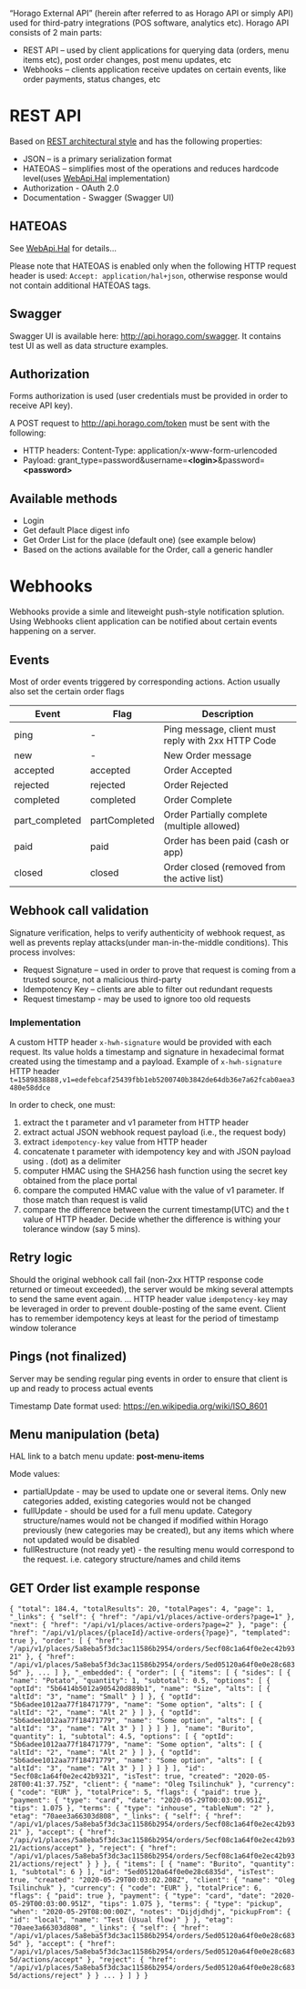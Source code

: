 “Horago External API” (herein after referred to as Horago API or simply API) used for third-patry integrations (POS software, analytics etc). Horago API consists of 2 main parts:
* REST API – used by client applications for querying data (orders, menu items etc), post order changes, post menu updates, etc
* Webhooks – clients application receive updates on certain events, like order payments, status changes, etc

# REST API
Based on [REST architectural style](https://en.wikipedia.org/wiki/Representational_state_transfer) and has the following properties:
* JSON – is a primary serialization format
* HATEOAS – simplifies most of the operations and reduces hardcode level(uses [WebApi.Hal](https://github.com/JakeGinnivan/WebApi.Hal) implementation)
* Authorization - OAuth 2.0
* Documentation - Swagger (Swagger UI)

## HATEOAS
See [WebApi.Hal](https://github.com/JakeGinnivan/WebApi.Hal) for details...

Please note that HATEOAS is enabled only when the following HTTP request header is used: `Accept: application/hal+json`, otherwise response would not contain additional HATEOAS tags.

## Swagger
Swagger UI is available here: http://api.horago.com/swagger. It contains test UI as well as data structure examples.

## Authorization
Forms authorization is used (user credentials must be provided in order to receive API key).

A POST request to
http://api.horago.com/token must be sent with the following:
* HTTP headers: Content-Type: application/x-www-form-urlencoded
* Payload: grant_type=password&username=**&lt;login&gt;**&password=**&lt;password&gt;**

## Available methods
* Login
* Get default Place digest info
* Get Order List for the place (default one) (see example below)
* Based on the actions available for the Order, call a generic handler

# Webhooks
Webhooks provide a simle and liteweight push-style notification splution. Using Webhooks client application can be notified about certain events happening on a server.

## Events
Most of order events triggered by corresponding actions. Action usually also set the certain order flags

Event | Flag | Description
----- | ------ | -----
ping | - | Ping message, client must reply with 2xx HTTP Code
new | - | New Order message
accepted | accepted | Order Accepted
rejected | rejected | Order Rejected
completed | completed | Order Complete
part_completed | partCompleted | Order Partially complete (multiple allowed)
paid | paid | Order has been paid (cash or app)
closed | closed | Order closed (removed from the active list)

## Webhook call validation
Signature verification, helps to verify authenticity of webhook request, as well as prevents replay attacks(under man-in-the-middle conditions). This process involves:
* Request Signature – used in order to prove that request is coming from a trusted source, not a malicious third-party
* Idempotency Key – clients are able to filter out redundant requests
* Request timestamp - may be used to ignore too old requests
### Implementation
A custom HTTP header `x-hwh-signature` would be provided with each request. Its value holds a timestamp and signature in hexadecimal format created using the timestamp and a payload. Example of `x-hwh-signature` HTTP header
`t=1589838888,v1=edefebcaf25439fbb1eb5200740b3842de64db36e7a62fcab0aea3480e58ddce`

In order to check, one must: 
1.	extract the t parameter and v1 parameter from HTTP header
2.	extract actual JSON webhook request payload (i.e., the request body)
3.  extract `idempotency-key` value from HTTP header
3.	concatenate t parameter with idempotency key and with JSON payload using . (dot) as a delimiter
4.	computer HMAC using the SHA256 hash function using the secret key obtained from the place portal
5.	compare the computed HMAC value with the value of v1 parameter. If those match than request is valid
6.	compare the difference between the current timestamp(UTC) and the t value of HTTP header. Decide whether the difference is withing your tolerance window (say 5 mins).  

## Retry logic

Should the original webhook call fail (non-2xx HTTP response code returned or timeout exceeded), the server would be mking several attempts to send the same event again. 
...
HTTP header value `idempotency-key` may be leveraged in order to prevent double-posting of the same event. Client has to remember idempotency keys at least for the period of timestamp window tolerance

## Pings (not finalized)

Server may be sending regular ping events in order to ensure that client is up and ready to process actual events

Timestamp Date format used: https://en.wikipedia.org/wiki/ISO_8601

## Menu manipulation (beta)
HAL link to a batch menu update: **post-menu-items**

Mode values:
* partialUpdate - may be used to update one or several items. Only new categories added, existing categories would not be changed
* fullUpdate - should be used for a full menu update. Category structure/names would not be changed if modified within Horago previously (new categories may be created), but any items which where not updated would be disabled
* fullRestructure (not ready yet) - the resulting menu would correspond to the request. i.e. category structure/names and child items

## GET Order list example response 
`
{
  "total": 184.4,
  "totalResults": 20,
  "totalPages": 4,
  "page": 1,
  "_links": {
    "self": {
      "href": "/api/v1/places/active-orders?page=1"
    },
    "next": {
      "href": "/api/v1/places/active-orders?page=2"
    },
    "page": {
      "href": "/api/v1/places/{placeId}/active-orders{?page}",
      "templated": true
    },
    "order": [
      {
        "href": "/api/v1/places/5a8eba5f3dc3ac11586b2954/orders/5ecf08c1a64f0e2ec42b9321"
      },
      {
        "href": "/api/v1/places/5a8eba5f3dc3ac11586b2954/orders/5ed05120a64f0e0e28c6835d"
      },
      ...
    ]
  },
  "_embedded": {
    "order": [
      {
        "items": [
          {
            "sides": [
              {
                "name": "Potato",
                "quantity": 1,
                "subtotal": 0.5,
                "options": [
                  {
                    "optId": "5b6414b5012a905420d889b1",
                    "name": "Size",
                    "alts": [
                      {
                        "altId": "3",
                        "name": "Small"
                      }
                    ]
                  },
                  {
                    "optId": "5b6adee1012aa77f18471779",
                    "name": "Some option",
                    "alts": [
                      {
                        "altId": "2",
                        "name": "Alt 2"
                      }
                    ]
                  },
                  {
                    "optId": "5b6adee1012aa77f18471779",
                    "name": "Some option",
                    "alts": [
                      {
                        "altId": "3",
                        "name": "Alt 3"
                      }
                    ]
                  }
                ]
              }
            ],
            "name": "Burito",
            "quantity": 1,
            "subtotal": 4.5,
            "options": [
              {
                "optId": "5b6adee1012aa77f18471779",
                "name": "Some option",
                "alts": [
                  {
                    "altId": "2",
                    "name": "Alt 2"
                  }
                ]
              },
              {
                "optId": "5b6adee1012aa77f18471779",
                "name": "Some option",
                "alts": [
                  {
                    "altId": "3",
                    "name": "Alt 3"
                  }
                ]
              }
            ]
          }
        ],
        "id": "5ecf08c1a64f0e2ec42b9321",
        "isTest": true,
        "created": "2020-05-28T00:41:37.75Z",
        "client": {
          "name": "Oleg Tsilinchuk"
        },
        "currency": {
          "code": "EUR"
        },
        "totalPrice": 5,
        "flags": {
          "paid": true
        },
        "payment": {
          "type": "card",
          "date": "2020-05-29T00:03:00.951Z",
          "tips": 1.075
        },
        "terms": {
          "type": "inhouse",
          "tableNum": "2"
        },
        "etag": "70aee3a66303d808",
        "_links": {
          "self": {
            "href": "/api/v1/places/5a8eba5f3dc3ac11586b2954/orders/5ecf08c1a64f0e2ec42b9321"
          },
          "accept": {
            "href": "/api/v1/places/5a8eba5f3dc3ac11586b2954/orders/5ecf08c1a64f0e2ec42b9321/actions/accept"
          },
          "reject": {
            "href": "/api/v1/places/5a8eba5f3dc3ac11586b2954/orders/5ecf08c1a64f0e2ec42b9321/actions/reject"
          }
        }
      },
      {
        "items": [
          {
            "name": "Burito",
            "quantity": 1,
            "subtotal": 6
          }
        ],
        "id": "5ed05120a64f0e0e28c6835d",
        "isTest": true,
        "created": "2020-05-29T00:03:02.208Z",
        "client": {
          "name": "Oleg Tsilinchuk"
        },
        "currency": {
          "code": "EUR"
        },
        "totalPrice": 6,
        "flags": {
          "paid": true
        },
        "payment": {
          "type": "card",
          "date": "2020-05-29T00:03:00.951Z",
          "tips": 1.075
        },
        "terms": {
          "type": "pickup",
          "when": "2020-05-29T08:00:00Z",
          "notes": "Dijdjdhdj",
          "pickupFrom": {
            "id": "local",
            "name": "Test (Usual flow)"
          }
        },
        "etag": "70aee3a66303d808",
        "_links": {
          "self": {
            "href": "/api/v1/places/5a8eba5f3dc3ac11586b2954/orders/5ed05120a64f0e0e28c6835d"
          },
          "accept": {
            "href": "/api/v1/places/5a8eba5f3dc3ac11586b2954/orders/5ed05120a64f0e0e28c6835d/actions/accept"
          },
          "reject": {
            "href": "/api/v1/places/5a8eba5f3dc3ac11586b2954/orders/5ed05120a64f0e0e28c6835d/actions/reject"
          }
        }
      ...
      }
    ]
  }
}
`
 
